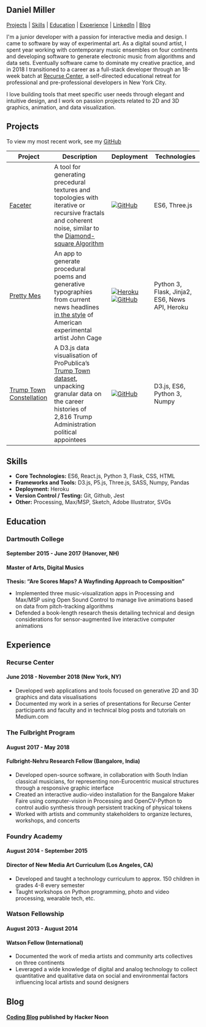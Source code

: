 ## Daniel Miller

[Projects](#projects) | [Skills](#skills) | [Education](#education) | [Experience](#experience) | [LinkedIn](https://www.linkedin.com/in/danielmillerportfolio/) | [Blog](https://medium.com/@PleatherStarfish)

I'm a junior developer with a passion for interactive media and design. I came to software by way of experimental art. As a digital sound artist, I spent year working with contemporary music ensembles on four continents and developing software to generate electronic music from algorithms and data sets. Eventually software came to dominate my creative practice, and in 2018 I transitioned to a career as a full-stack developer through an 18-week batch at [Recurse Center](https://www.recurse.com/), a self-directed educational retreat for professional and pre-professional developers in New York City.

I love building tools that meet specific user needs through elegant and intuitive design, and I work on passion projects related to 2D and 3D graphics, animation, and data visualization.

## Projects

To view my most recent work, see my [GitHub](https://github.com/bronzebygold)

Project | Description | Deployment | Technologies
--- | --- | --- | ---
[Faceter](https://github.com/bronzebygold/Faceter) | A tool for generating precedural textures and topologies with iterative or recursive fractals and coherent noise, similar to the [Diamond-square Algorithm](https://en.wikipedia.org/wiki/Diamond-square_algorithm) | [![GitHub](https://cloud.githubusercontent.com/assets/12953472/18687862/de8df31e-7f79-11e6-937c-f20c0e0ee2b4.png)](https://github.com/bronzebygold/faceter) | ES6, Three.js
[Pretty Mes](https://github.com/PleatherStarfish/pretty_mes) | An app to generate procedural poems and generative typographies from current news headlines [in the style](https://goo.gl/images/K6o4DX) of American experimental artist John Cage  | [![Heroku](https://cloud.githubusercontent.com/assets/12953472/18688266/701982fc-7f7b-11e6-8971-5f1e03f554b7.png)](https://prettymes.herokuapp.com/)[![GitHub](https://cloud.githubusercontent.com/assets/12953472/18687862/de8df31e-7f79-11e6-937c-f20c0e0ee2b4.png)](https://github.com/PleatherStarfish/pretty_mes) | Python 3, Flask, Jinja2, ES6, News API, Heroku
[Trump Town Constellation](https://github.com/PleatherStarfish/trumptown_constellation) | A D3.js data visualisation of ProPublica’s [Trump Town dataset](https://projects.propublica.org/trump-town), unpacking granular data on the career histories of 2,816 Trump Administration political appointees | [![GitHub](https://cloud.githubusercontent.com/assets/12953472/18687862/de8df31e-7f79-11e6-937c-f20c0e0ee2b4.png)](https://github.com/PleatherStarfish/trumptown_constellation) | D3.js, ES6, Python 3, Numpy


## Skills

* **Core Technologies:** ES6, React.js, Python 3, Flask, CSS, HTML
* **Frameworks and Tools:** D3.js, P5.js, Three.js, SASS, Numpy, Pandas
* **Deployment:** Heroku
* **Version Control / Testing:** Git, Github, Jest
* **Other:** Processing, Max/MSP, Sketch, Adobe Illustrator, SVGs

## Education

### Dartmouth College
#### September 2015 - June 2017 (Hanover, NH)
#### Master of Arts, Digital Musics<br>
**Thesis: “Are Scores Maps? A Wayfinding Approach to Composition”**
* Implemented three music-visualization apps in Processing and Max/MSP using Open Sound Control to manage live animations based on data from pitch-tracking algorithms
* Defended a book-length research thesis detailing technical and design considerations for sensor-augmented live interactive computer animations

## Experience

### Recurse Center
#### June 2018 - November 2018	(New York, NY)<br>
* Developed web applications and tools focused on generative 2D and 3D graphics and data visualisations
* Documented my work in a series of presentations for Recurse Center participants and faculty and in technical blog posts and tutorials on Medium.com
### The Fulbright Program
#### August 2017 - May 2018<br>
#### Fulbright-Nehru Research Fellow	(Bangalore, India)<br>
* Developed open-source software, in collaboration with South Indian classical musicians, for representing non-Eurocentric musical structures through a responsive graphic interface
* Created an interactive audio-video installation for the Bangalore Maker Faire using computer-vision in Processing and OpenCV-Python to control audio synthesis through persistent tracking of physical tokens
* Worked with artists and community stakeholders to organize lectures, workshops, and concerts
### Foundry Academy
#### August 2014 - September 2015<br>
#### Director of New Media Art Curriculum (Los Angeles, CA)<br>
* Developed and taught a technology curriculum to approx. 150 children in grades 4-8 every semester
* Taught workshops on Python programming, photo and video processing, wearable tech, etc.
### Watson Fellowship
#### August 2013 - August 2014<br>
#### Watson Fellow (International)<br>
* Documented the work of media artists and community arts collectives on three continents
* Leveraged a wide knowledge of digital and analog technology to collect quantitative and qualitative data on social and environmental factors influencing local artists and sound designers

## Blog

#### [Coding Blog](https://medium.com/@PleatherStarfish) published by Hacker Noon
